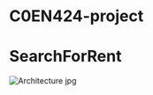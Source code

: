 # C0EN424-project
# SearchForRent

![Architecture jpg](https://user-images.githubusercontent.com/39160377/155013061-113ee4e6-d7a2-47a8-bdb7-ea9aeb9a5c0b.png)
